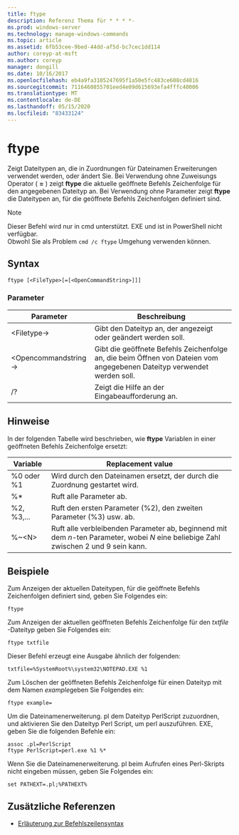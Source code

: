 ```yaml
---
title: ftype
description: Referenz Thema für * * * *-
ms.prod: windows-server
ms.technology: manage-windows-commands
ms.topic: article
ms.assetid: 6fb53cee-9bed-44dd-af5d-bc7cec1dd114
author: coreyp-at-msft
ms.author: coreyp
manager: dongill
ms.date: 10/16/2017
ms.openlocfilehash: eb4a9fa3105247695f1a50e5fc483ce608cd4816
ms.sourcegitcommit: 7116460855701eed4e09d615693efa4fffc40006
ms.translationtype: MT
ms.contentlocale: de-DE
ms.lasthandoff: 05/15/2020
ms.locfileid: "83433124"
---
```

# <a name="ftype"></a>ftype



Zeigt Dateitypen an, die in Zuordnungen für Dateinamen Erweiterungen verwendet werden, oder ändert Sie. Bei Verwendung ohne Zuweisungs Operator ( **=** ) zeigt **ftype** die aktuelle geöffnete Befehls Zeichenfolge für den angegebenen Dateityp an. Bei Verwendung ohne Parameter zeigt **ftype** die Dateitypen an, für die geöffnete Befehls Zeichenfolgen definiert sind.

> [!NOTE]
> Dieser Befehl wird nur in cmd unterstützt. EXE und ist in PowerShell nicht verfügbar.  
> Obwohl Sie als Problem `cmd /c ftype` Umgehung verwenden können.


## <a name="syntax"></a>Syntax

```
ftype [<FileType>[=[<OpenCommandString>]]]
```

### <a name="parameters"></a>Parameter

|Parameter|Beschreibung|
|---------|-----------|
|\<Filetype->|Gibt den Dateityp an, der angezeigt oder geändert werden soll.|
|\<Opencommandstring->|Gibt die geöffnete Befehls Zeichenfolge an, die beim Öffnen von Dateien vom angegebenen Dateityp verwendet werden soll.|
|/?|Zeigt die Hilfe an der Eingabeaufforderung an.|

## <a name="remarks"></a>Hinweise

In der folgenden Tabelle wird beschrieben, wie **ftype** Variablen in einer geöffneten Befehls Zeichenfolge ersetzt:

|Variable|Replacement value|
|--------|-----------------|
|%0 oder %1|Wird durch den Dateinamen ersetzt, der durch die Zuordnung gestartet wird.|
|%*|Ruft alle Parameter ab.|
|%2, %3,...|Ruft den ersten Parameter (%2), den zweiten Parameter (%3) usw. ab.|
|%~\<N>|Ruft alle verbleibenden Parameter ab, beginnend mit dem *n*-ten Parameter, wobei *N* eine beliebige Zahl zwischen 2 und 9 sein kann.|

## <a name="examples"></a>Beispiele

Zum Anzeigen der aktuellen Dateitypen, für die geöffnete Befehls Zeichenfolgen definiert sind, geben Sie Folgendes ein:
```
ftype
```
Zum Anzeigen der aktuellen geöffneten Befehls Zeichenfolge für den *txtfile* -Dateityp geben Sie Folgendes ein:
```
ftype txtfile
```
Dieser Befehl erzeugt eine Ausgabe ähnlich der folgenden:
```
txtfile=%SystemRoot%\system32\NOTEPAD.EXE %1
```
Zum Löschen der geöffneten Befehls Zeichenfolge für einen Dateityp mit dem Namen *example*geben Sie Folgendes ein:
```
ftype example=
```
Um die Dateinamenerweiterung. pl dem Dateityp PerlScript zuzuordnen, und aktivieren Sie den Dateityp Perl Script, um perl auszuführen. EXE, geben Sie die folgenden Befehle ein:
```
assoc .pl=PerlScript 
ftype PerlScript=perl.exe %1 %*
```
Wenn Sie die Dateinamenerweiterung. pl beim Aufrufen eines Perl-Skripts nicht eingeben müssen, geben Sie Folgendes ein:
```
set PATHEXT=.pl;%PATHEXT%
```

## <a name="additional-references"></a>Zusätzliche Referenzen

- [Erläuterung zur Befehlszeilensyntax](command-line-syntax-key.md)
